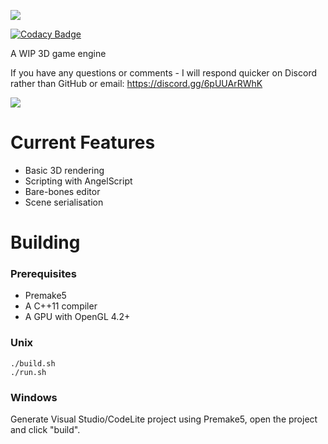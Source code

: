 ![](https://raw.githubusercontent.com/georgelam6/Crimson/media/transparentlogo.png)


[![Codacy Badge](https://api.codacy.com/project/badge/Grade/23732aa65d3041cfbb2551d82c977b1d)](https://app.codacy.com/gh/georgelam6/Crimson?utm_source=github.com&utm_medium=referral&utm_content=georgelam6/Crimson&utm_campaign=Badge_Grade)


A WIP 3D game engine

If you have any questions or comments - I will respond quicker on Discord rather than GitHub or email: https://discord.gg/6pUUArRWhK

![](https://raw.githubusercontent.com/georgelam6/Crimson/media/ss/Screenshot_2021-01-27_17-28-49.png)

# Current Features
 - Basic 3D rendering
 - Scripting with AngelScript
 - Bare-bones editor
 - Scene serialisation

# Building
### Prerequisites
 - Premake5
 - A C++11 compiler
 - A GPU with OpenGL 4.2+

### Unix
```
./build.sh
./run.sh
```

### Windows
Generate Visual Studio/CodeLite project using Premake5, open the project and click "build".